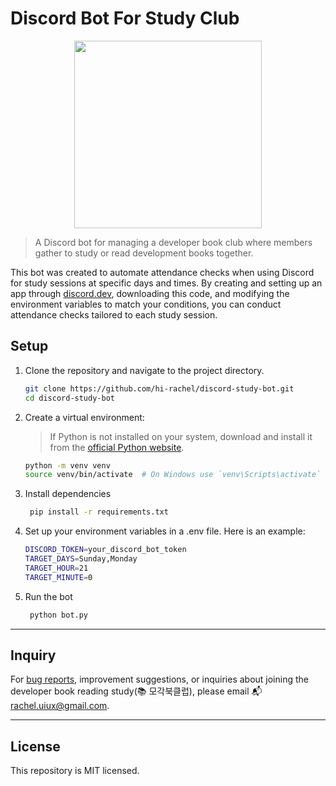 # Discord Bot For Study Club

<p align="middle">
<img width="300px" src="https://github.com/hi-rachel/X/assets/103404125/a5ddae76-7940-4335-bcf4-069ac7f5c2e3">
</p>

> A Discord bot for managing a developer book club where members gather to study or read development books together.

This bot was created to automate attendance checks when using Discord for study sessions at specific days and times. By creating and setting up an app through [discord.dev](https://discord.com/developers/docs/quick-start/getting-started), downloading this code, and modifying the environment variables to match your conditions, you can conduct attendance checks tailored to each study session.

## Setup

1. Clone the repository and navigate to the project directory.

   ```bash
   git clone https://github.com/hi-rachel/discord-study-bot.git
   cd discord-study-bot
   ```

2. Create a virtual environment:
   > If Python is not installed on your system, download and install it from the [official Python website](https://www.python.org/downloads/).
   ```bash
   python -m venv venv
   source venv/bin/activate  # On Windows use `venv\Scripts\activate`
   ```
3. Install dependencies

   ```bash
    pip install -r requirements.txt
   ```

4. Set up your environment variables in a .env file. Here is an example:

   ```bash
   DISCORD_TOKEN=your_discord_bot_token
   TARGET_DAYS=Sunday,Monday
   TARGET_HOUR=21
   TARGET_MINUTE=0
   ```

5. Run the bot
   ```bash
    python bot.py
   ```

---

## Inquiry

For [bug reports](https://github.com/hi-rachel/discord-study-bot/issues), improvement suggestions, or inquiries about joining the developer book reading study(📚 모각북클럽), please email 📬 rachel.uiux@gmail.com.

---

## License

This repository is MIT licensed.
